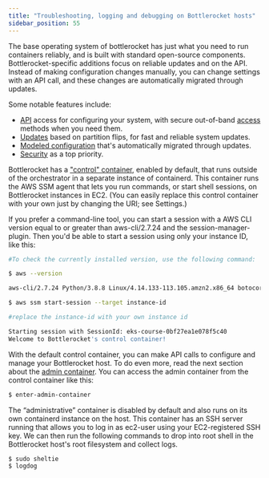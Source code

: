 ```yaml
---
title: "Troubleshooting, logging and debugging on Bottlerocket hosts"
sidebar_position: 55
---
```


The base operating system of bottlerocket has just what you need to run containers reliably, and is built with standard open-source components. Bottlerocket-specific additions focus on reliable updates and on the API. Instead of making configuration changes manually, you can change settings with an API call, and these changes are automatically migrated through updates.

Some notable features include:

- [API](https://github.com/bottlerocket-os/bottlerocket#api) access for configuring your system, with secure out-of-band [access](https://github.com/bottlerocket-os/bottlerocket#exploration) methods when you need them.
- [Updates](https://github.com/bottlerocket-os/bottlerocket#updates) based on partition flips, for fast and reliable system updates.
- [Modeled configuration](https://github.com/bottlerocket-os/bottlerocket#settings) that's automatically migrated through updates.
- [Security](https://github.com/bottlerocket-os/bottlerocket#security) as a top priority.


Bottlerocket has a ["control" container](https://github.com/bottlerocket-os/bottlerocket-control-container), enabled by default, that runs outside of the orchestrator in a separate instance of containerd. This container runs the AWS SSM agent that lets you run commands, or start shell sessions, on Bottlerocket instances in EC2. (You can easily replace this control container with your own just by changing the URI; see Settings.)

If you prefer a command-line tool, you can start a session with a AWS CLI version equal to or greater than aws-cli/2.7.24 and the session-manager-plugin. Then you'd be able to start a session using only your instance ID, like this:

```bash test=false
#To check the currently installed version, use the following command:

$ aws --version

aws-cli/2.7.24 Python/3.8.8 Linux/4.14.133-113.105.amzn2.x86_64 botocore/1.13

$ aws ssm start-session --target instance-id

#replace the instance-id with your own instance id

Starting session with SessionId: eks-course-0bf27ea1e078f5c40
Welcome to Bottlerocket's control container!
```
With the default control container, you can make API calls to configure and manage your Bottlerocket host. To do even more, read the next section about the [admin container](https://github.com/bottlerocket-os/bottlerocket#admin-container). You can access the admin container from the control container like this:

```bash test=false
$ enter-admin-container
```

The “administrative” container is disabled by default and also runs on its own containerd instance on the host. This container has an SSH server running that allows you to log in as ec2-user using your EC2-registered SSH key. We can then run the following commands to drop into root shell in the Bottlerocket host's root filesystem and collect logs.

```bash
$ sudo sheltie
$ logdog
```

